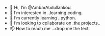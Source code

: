 - 👋 Hi, I’m @AmbarAbdullahkoul
- 👀 I’m interested in ..learning coding.
- 🌱 I’m currently learning ..python.
- 💞️ I’m looking to collaborate on .the projects..
- 📫 How to reach me ...drop me the text

<!---
AmbarAbdullahkoul/AmbarAbdullahkoul is a ✨ special ✨ repository because its `README.md` (this file) appears on your GitHub profile.
You can click the Preview link to take a look at your changes.
--->

